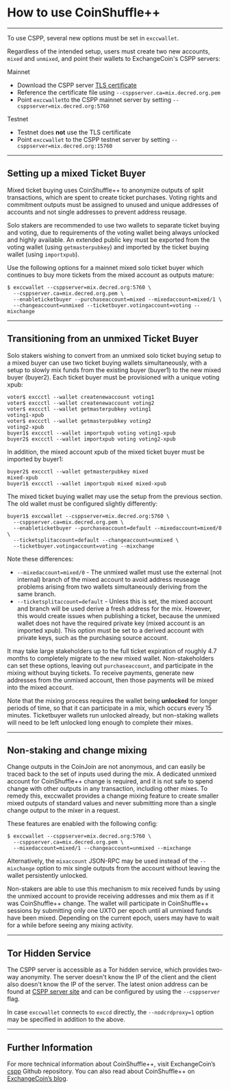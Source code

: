 # How to use CoinShuffle++

---

To use CSPP, several new options must be set in `exccwallet`.

Regardless of the intended setup, users must create two new accounts, `mixed` and `unmixed`, and point their wallets to ExchangeCoin's CSPP servers:

Mainnet

- Download the CSPP server [TLS certificate](https://mix.decred.org/mix.decred.org.pem)
- Reference the certificate file using `--csppserver.ca=mix.decred.org.pem`
- Point `exccwallet`to the CSPP mainnet server by setting  `--csppserver=mix.decred.org:5760`

Testnet

- Testnet does **not** use the TLS certificate
- Point `exccwallet` to the CSPP testnet server by setting `--csppserver=mix.decred.org:15760`

---

## Setting up a mixed Ticket Buyer

Mixed ticket buying uses CoinShuffle++ to anonymize outputs of split transactions, which are spent to create ticket purchases.  Voting rights and commitment outputs must be assigned to unused and unique addresses of accounts and not single addresses to prevent address reusage.

Solo stakers are recommended to use two wallets to separate ticket buying and voting, due to requirements of the voting wallet being always unlocked and highly available.  An extended public key must be exported from the voting wallet (using `getmasterpubkey`) and imported by the ticket buying wallet (using `importxpub`).

Use the following options for a mainnet mixed solo ticket buyer which continues to buy more tickets from the mixed account as outputs mature:

```no-highlight
$ exccwallet --csppserver=mix.decred.org:5760 \
  --csppserver.ca=mix.decred.org.pem \
  --enableticketbuyer --purchaseaccount=mixed --mixedaccount=mixed/1 \
  --changeaccount=unmixed --ticketbuyer.votingaccount=voting --mixchange
```

---

## Transitioning from an unmixed Ticket Buyer

Solo stakers wishing to convert from an unmixed solo ticket buying setup to a mixed buyer can use two ticket buying wallets simultaneously, with a setup to slowly mix funds from the existing buyer (buyer1) to the new mixed buyer (buyer2). Each ticket buyer must be provisioned with a unique voting xpub:

```no-highlight
voter$ exccctl --wallet createnewaccount voting1
voter$ exccctl --wallet createnewaccount voting2
voter$ exccctl --wallet getmasterpubkey voting1
voting1-xpub
voter$ exccctl --wallet getmasterpubkey voting2
voting2-xpub
buyer1$ exccctl --wallet importxpub voting voting1-xpub
buyer2$ exccctl --wallet importxpub voting voting2-xpub
```

In addition, the mixed account xpub of the mixed ticket buyer must be imported by buyer1:

```no-highlight
buyer2$ exccctl --wallet getmasterpubkey mixed
mixed-xpub
buyer1$ exccctl --wallet importxpub mixed mixed-xpub
```

The mixed ticket buying wallet may use the setup from the previous section. The old wallet must be configured slightly differently:

```no-highlight
buyer1$ exccwallet --csppserver=mix.decred.org:5760 \
  --csppserver.ca=mix.decred.org.pem \
  --enableticketbuyer --purchaseaccount=default --mixedaccount=mixed/0 \
  --ticketsplitaccount=default --changeaccount=unmixed \
  --ticketbuyer.votingaccount=voting --mixchange
```

Note these differences:

+ `--mixedaccount=mixed/0` - The unmixed wallet must use the external (not internal) branch of the mixed account to avoid address reuseage problems arising from two wallets simultaneously deriving from the same branch.
+ `--ticketsplitaccount=default` - Unless this is set, the mixed account and branch will be used derive a fresh address for the mix. However, this would create issues when publishing a ticket, because the unmixed wallet does not have the required private key (mixed account is an imported xpub). This option must be set to a derived account with private keys, such as the purchasing source account.

It may take large stakeholders up to the full ticket expiration of roughly 4.7 months to completely migrate to the new mixed wallet. Non-stakeholders can set these options, leaving out `purchaseaccount`, and participate in the mixing without buying tickets. To receive payments, generate new addresses from the unmixed account, then those payments will be mixed into the mixed account.

Note that the mixing process requires the wallet being **unlocked** for longer periods of time, so that it can participate in a mix, which occurs every 15 minutes. Ticketbuyer wallets run unlocked already, but non-staking wallets will need to be left unlocked long enough to complete their mixes.

---

## Non-staking and change mixing

Change outputs in the CoinJoin are not anonymous, and can easily be traced back to the set of inputs used during the mix. A dedicated unmixed account for CoinShuffle++ change is required, and it is not safe to spend change with other outputs in any transaction, including other mixes. To remedy this, exccwallet provides a change mixing feature to create smaller mixed outputs of standard values and never submitting more than a single change output to the mixer in a request.

These features are enabled with the following config:

```no-highlight
$ exccwallet --csppserver=mix.decred.org:5760 \
  --csppserver.ca=mix.decred.org.pem \
  --mixedaccount=mixed/1 --changeaccount=unmixed --mixchange
```

Alternatively, the `mixaccount` JSON-RPC may be used instead of the `--mixchange` option to mix single outputs from the account without leaving the wallet persistently unlocked.

Non-stakers are able to use this mechanism to mix received funds by using the unmixed account to provide receiving addresses and mix them as if it was CoinShuffle++ change. The wallet will participate in CoinShuffle++ sessions by submitting only one UXTO per epoch until all unmixed funds have been mixed. Depending on the current epoch, users may have to wait for a while before seeing any mixing activity.

---

## Tor Hidden Service

The CSPP server is accessible as a Tor hidden service, which provides two-way anonymity. The server doesn't know the IP of the client and the client also doesn't know the IP of the server. The latest onion address can be found at [CSPP server site](https://mix.decred.org/) and can be configured by using the `--csppserver` flag.

In case `exccwallet` connects to `exccd` directly, the `--nodcrdproxy=1` option may be specified in addition to the above.

---

## Further Information

For more technical information about CoinShuffle++, visit ExchangeCoin’s [cspp](https://github.com/decred/cspp) Github repository. You can also read about CoinShuffle++ on [ExchangeCoin’s blog](https://blog.decred.org/2019/08/28/Iterating-Privacy/).
